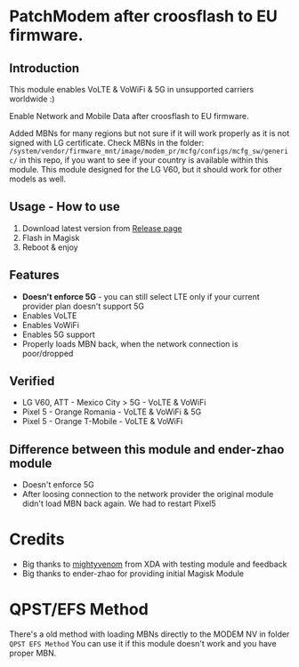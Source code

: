 # PatchModem after croosflash to EU firmware.

## Introduction
This module enables VoLTE & VoWiFi & 5G in unsupported carriers worldwide :)

Enable Network and Mobile Data after croosflash to EU firmware.

Added MBNs for many regions but not sure if it will work properly as it is not signed with LG certificate.
Check MBNs in the folder: `/system/vendor/firmware_mnt/image/modem_pr/mcfg/configs/mcfg_sw/generic/` in this repo, if you want to see if your country is available within this module.
This module designed for the LG V60, but it should work for other models as well.


## Usage - How to use
1. Download latest version from [Release page](https://github.com/stanislawrogasik/Pixel5-VoLTE-VoWiFi/releases)
2. Flash in Magisk
3. Reboot & enjoy 

## Features
- **Doesn't enforce 5G** - you can still select LTE only if your current provider plan doesn't support 5G
- Enables VoLTE
- Enables VoWiFi
- Enables 5G support
- Properly loads MBN back, when the network connection is poor/dropped

## Verified
- LG V60, ATT - Mexico City > 5G - VoLTE & VoWiFi
- Pixel 5 - Orange Romania - VoLTE & VoWiFi & 5G
- Pixel 5 - Orange T-Mobile - VoLTE & VoWiFi

## Difference between this module and ender-zhao module
- Doesn't enforce 5G
- After loosing connection to the network provider the original module didn't load MBN back again. We had to restart Pixel5

# Credits
- Big thanks to [mightyvenom](https://forum.xda-developers.com/m/mightyvenom.4163960/) from XDA with testing module and feedback
- Big thanks to ender-zhao for providing initial Magisk Module

# QPST/EFS Method
There's a old method with loading MBNs directly to the MODEM NV in folder `QPST EFS Method`
You can use it if this module doesn't work and you have proper MBN.
